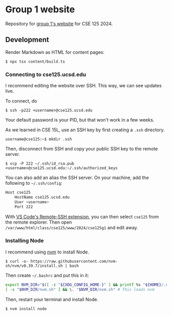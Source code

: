 # Group 1 website

Repository for [group 1's website](https://cse125.ucsd.edu/2024/cse125g1/) for CSE 125 2024.

## Development

Render Markdown as HTML for content pages:

```shell
$ npx tsx content/build.ts
```

### Connecting to cse125.ucsd.edu

I recommend editing the website over SSH. This way, we can see updates live.

To connect, do

```shell
$ ssh -p222 <username>@cse125.ucsd.edu
```

Your default password is your PID, but that won't work in a few weeks.

As we learned in CSE 15L, use an SSH key by first creating a `.ssh` directory.

```shell
username@cse125:~$ mkdir .ssh
```

Then, disconnect from SSH and copy your public SSH key to the remote server.

```shell
$ scp -P 222 ~/.ssh/id_rsa.pub <username>@cse125.ucsd.edu:~/.ssh/authorized_keys
```

You can also add an alias the SSH server. On your machine, add the following to `~/.ssh/config`:

```sh
Host cse125
    HostName cse125.ucsd.edu
    User <username>
    Port 222
```

With [VS Code's Remote-SSH extension](https://marketplace.visualstudio.com/items?itemName=ms-vscode-remote.remote-ssh), you can then select `cse125` from the remote explorer. Then open `/var/www/html/class/cse125/www/2024/cse125g1` and edit away.

### Installing Node

I recommend using [nvm]() to install Node.

```shell
$ curl -o- https://raw.githubusercontent.com/nvm-sh/nvm/v0.39.7/install.sh | bash
```

Then create `~/.bashrc` and put this in it:

```sh
export NVM_DIR="$([ -z "${XDG_CONFIG_HOME-}" ] && printf %s "${HOME}/.nvm" || printf %s "${XDG_CONFIG_HOME}/nvm")"
[ -s "$NVM_DIR/nvm.sh" ] && \. "$NVM_DIR/nvm.sh" # This loads nvm
```

Then, restart your terminal and install Node.

```shell
$ nvm install node
```
